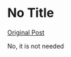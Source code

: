 # No Title

[Original Post](https://discourse.onlinedegree.iitm.ac.in/t/164277/580)

<p>No, it is not needed</p>